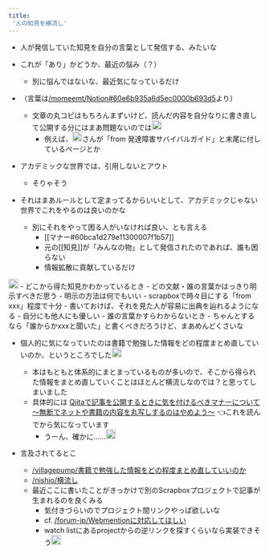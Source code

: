 ```yaml
---
title:
 '人の知見を横流し'
---
```


- 人が発信していた知見を自分の言葉として発信する、みたいな

- これが「あり」かどうか、最近の悩み（？）
    - 別に悩んではないな、最近気になっているだけ

- （言葉は[/momeemt/Notion#60e6b935a6d5ec0000b693d5](https://scrapbox.io/momeemt/Notion#60e6b935a6d5ec0000b693d5)より）
    - 文章の丸コピはもちろんまずいけど、読んだ内容を自分なりに書き直して公開する分にはまあ問題ないのでは<img src='https://scrapbox.io/api/pages/blu3mo-public/takker/icon' alt='takker.icon' height="19.5"/>
        - 例えば、<img src='https://scrapbox.io/api/pages/yosider/yosider/icon' alt='/yosider/yosider.icon' height="19.5"/>さんが「from 発達障害サバイバルガイド」と末尾に付しているページとか

- アカデミックな世界では、引用しないとアウト
    - そりゃそう
- それはまあルールとして定まってるからいいとして、アカデミックじゃない世界でこれをやるのは良いのかな
    - 別にそれをやって困る人がいなければ良い、とも言える
        - [[マナー#60bca1d279e11300007f1b57]]
        - 元の[[知見]]が「みんなの物」として発信されたのであれば、誰も困らない
        - 情報拡散に貢献しているだけ

<img src='https://scrapbox.io/api/pages/blu3mo-public/takker/icon' alt='takker.icon' height="19.5"/>
- どこから得た知見かわかっているとき
    - どの文献・誰の言葉かはっきり明示すべきだ思う
    - 明示の方法は何でもいい
        - scrapboxで時々目にする「from xxx」程度で十分
    - 書いておけば、それを見た人が容易に出典を辿れるようになる
        - 自分にも他人にも優しい
- 誰の言葉かすらわからないとき
    - ちゃんとするなら「誰からかxxxと聞いた」と書くべきだろうけど、まあめんどくさいな

- 個人的に気になっていたのは書籍で勉強した情報をどの程度まとめ直していいのか、というところでした<img src='https://scrapbox.io/api/pages/blu3mo-public/momeemt/icon' alt='momeemt.icon' height="19.5"/>
    - 本はもともと体系的にまとまっているものが多いので、そこから得られた情報をまとめ直していくことはほとんど横流しなのでは？と思ってしまいました
    - 具体的には [Qiitaで記事を公開するときに気を付けるべきマナーについて 〜無断でネットや書籍の内容を丸写しするのはやめよう〜](https://qiita.com/jnchito/items/215c2d51599eb29adabc) 👈これを読んでから気になっています
        - うーん、確かに……<img src='https://scrapbox.io/api/pages/blu3mo-public/takker/icon' alt='takker.icon' height="19.5"/>

- 言及されてるとこ
    - [/villagepump/書籍で勉強した情報をどの程度まとめ直していいのか](https://scrapbox.io/villagepump/書籍で勉強した情報をどの程度まとめ直していいのか)
    - [/nishio/横流し](https://scrapbox.io/nishio/横流し)
    - 最近ここに書いたことがきっかけで別のScrapboxプロジェクトで記事が生まれるのを良くみる
        - 気付きづらいのでプロジェクト間リンクやっぱ欲しいな
        - cf. [/forum-jp/Webmentionに対応してほしい](https://scrapbox.io/forum-jp/Webmentionに対応してほしい)
        - watch listにあるprojectからの逆リンクを探すくらいなら実装できそう<img src='https://scrapbox.io/api/pages/blu3mo-public/takker/icon' alt='takker.icon' height="19.5"/>
